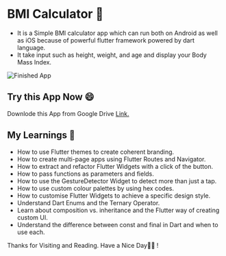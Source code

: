 # BMI Calculator 💪
- It is a Simple BMI calculator app which can run both on Android as well as iOS because of powerful flutter framework powered by dart language.
- It take input such as height, weight, and age and display your Body Mass Index.

![Finished App](https://github.com/londonappbrewery/Images/blob/master/bmi-calc-demo.gif)

## Try this App Now 😄
Downlode this App from Google Drive [Link.](https://drive.google.com/file/d/10EZJucDXkDY3UNjkc2cGZletIJ8vX0jp/view?usp=sharing)

## My Learnings 🎯

- How to use Flutter themes to create coherent branding. 
- How to create multi-page apps using Flutter Routes and Navigator.
- How to extract and refactor Flutter Widgets with a click of the button. 
- How to pass functions as parameters and fields.
- How to use the GestureDetector Widget to detect more than just a tap.
- How to use custom colour palettes by using hex codes.
- How to customise Flutter Widgets to achieve a specific design style.
- Understand Dart Enums and the Ternary Operator.
- Learn about composition vs. inheritance and the Flutter way of creating custom UI.
- Understand the difference between const and final in Dart and when to use each.


Thanks for Visiting and Reading. Have a Nice Day💚💙 !
